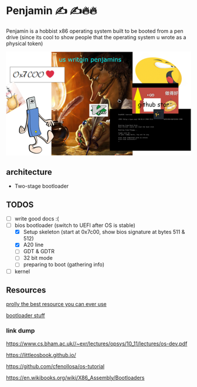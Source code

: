 # Penjamin ✍️ ✍️🔥🔥

Penjamin is a hobbist x86 operating system built to be booted from a pen drive (since its cool to show people that the operating system u wrote as a physical token)

![image](assets/thumbnail.png)

## architecture
- Two-stage bootloader

## TODOS
- [ ] write good docs :(
- [ ] bios bootloader (switch to UEFI after OS is stable)
  - [x] Setup skeleton (start at 0x7c00, show bios signature at bytes 511 & 512)
  - [x] A20 line
  - [ ] GDT & GDTR
  - [ ] 32 bit mode
  - [ ] preparing to boot (gathering info)
- [ ] kernel

## Resources
[prolly the best resource you can ever use](https://youtube.com/playlist?list=PL5p37LtXzjqOoEl369i0nlTSaU1O3L-BN&si=4w42QHoUpCoiOeS1)

[bootloader stuff](http://www.cs.cmu.edu/~410-s07/p4/p4-boot.pdf)

### link dump
https://www.cs.bham.ac.uk//~exr/lectures/opsys/10_11/lectures/os-dev.pdf

https://littleosbook.github.io/

https://github.com/cfenollosa/os-tutorial

https://en.wikibooks.org/wiki/X86_Assembly/Bootloaders


